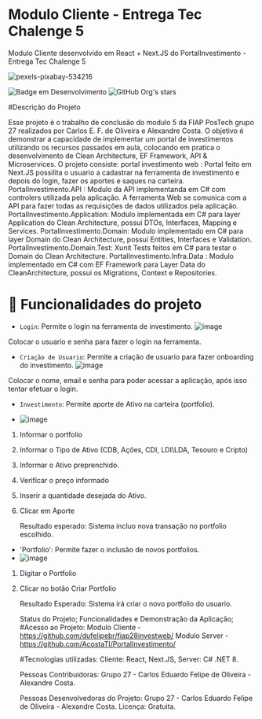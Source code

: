 # Modulo Cliente - Entrega Tec Chalenge 5 
Modulo Cliente desenvolvido em React + Next.JS do PortalInvestimento - Entrega Tec Chalenge 5 

![pexels-pixabay-534216](https://github.com/user-attachments/assets/4cbe0e8e-7614-4a6c-aacd-6b863a31147b)

![Badge em Desenvolvimento](http://img.shields.io/static/v1?label=STATUS&message=Concluido&color=GREEN&style=for-the-badge)
![GitHub Org's stars](https://img.shields.io/github/stars/dufelipebr?style=social)



#Descrição do Projeto

Esse projeto é o trabalho de conclusão do modulo 5 da FIAP PosTech grupo 27 realizados por Carlos E. F. de Oliveira e Alexandre Costa. 
O objetivo é demonstrar a capacidade de implementar um portal de investimentos utilizando os recursos passados em aula, colocando em pratica o desenvolvimento de Clean Architecture, EF Framework, API & Microservices. 
O projeto consiste: 
portal investimento web : Portal feito em Next.JS possilita o usuario a cadastrar na ferramenta de investimento e depois do login, fazer os aportes e saques na carteira. 
PortalInvestimento.API : Modulo da API implementanda em C# com controlers utilizada pela aplicação. A ferramenta Web se comunica com a API para fazer todas as requisições de dados utilizados pela aplicação. 
PortalInvestimento.Application: Modulo implementada em C# para layer Application do Clean Architecture, possui DTOs, Interfaces, Mapping e Services. 
PortalInvestimento.Domain: Modulo implementado em C# para layer Domain do Clean Architecture, possui Entities, Interfaces e Validation. 
PortalInvestimento.Domain.Test: Xunit Tests feitos em C# para testar o Domain do Clean Architecture. 
PortalInvestimento.Infra.Data : Modulo implementado em C# com EF Framework para Layer Data do CleanArchitecture, possui os Migrations, Context e Repositories. 

# :hammer: Funcionalidades do projeto

- `Login`: Permite o login na ferramenta de investimento.
![image](https://github.com/user-attachments/assets/5ffd5de4-4b41-4882-84bb-1b4d2890250b)

Colocar o usuario e senha para fazer o login na ferramenta. 

- `Criação de Usuario`: Permite a criação de usuario para fazer onboarding do investimento.
![image](https://github.com/user-attachments/assets/934a0388-7190-4767-a48e-2f8a97d9a1a5)

Colocar o nome, email e senha para poder acessar a aplicação, após isso tentar efetuar o login. 
  
- `Investimento`: Permite aporte de Ativo na carteira (portfolio).

- ![image](https://github.com/user-attachments/assets/0fee9bb4-a51d-4441-9646-e716c5ed9d1a)

1) Informar o portfolio
2) Informar o Tipo de Ativo (CDB, Ações, CDI, LDI\LDA, Tesouro e Cripto)
3) Informar o Ativo preprenchido.
4) Verificar o preço informado
5) Inserir a quantidade desejada do Ativo.
6) Clicar em Aporte

   Resultado esperado: Sistema incluo nova transação no portfolio escolhido.
      
- 'Portfolio': Permite fazer o inclusão de novos portfolios.
- ![image](https://github.com/user-attachments/assets/63d935ee-496a-4de5-9b92-8ad0c4d8c020)

1) Digitar o Portfolio
2) Clicar no botão Criar Portfolio

   Resultado Esperado: Sistema irá criar o novo portfolio do usuario. 



    Status do Projeto;
    Funcionalidades e Demonstração da Aplicação;
    #Acesso ao Projeto:
       Modulo Cliente -  https://github.com/dufelipebr/fiap28investweb/
       Modulo Server  - https://github.com/AcostaTI/PortalInvestimento/
  
    #Tecnologias utilizadas:
        Cliente: React, Next.JS,
        Server:  C# .NET 8.
  
    Pessoas Contribuidoras:
         Grupo 27 - Carlos Eduardo Felipe de Oliveira - Alexandre Costa.
  
    Pessoas Desenvolvedoras do Projeto: Grupo 27 - Carlos Eduardo Felipe de Oliveira - Alexandre Costa.
    Licença: Gratuita. 


